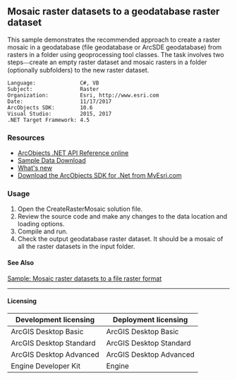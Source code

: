 ## Mosaic raster datasets to a geodatabase raster dataset

This sample demonstrates the recommended approach to create a raster mosaic in a geodatabase (file geodatabase or ArcSDE geodatabase) from rasters in a folder using geoprocessing tool classes. The task involves two steps<font xmlns="http://www.w3.org/1999/xhtml" face="Verdana">—</font>create an empty raster dataset and mosaic rasters in a folder (optionally subfolders) to the new raster dataset.  


<!-- TODO: Fill this section below with metadata about this sample-->
```
Language:              C#, VB
Subject:               Raster
Organization:          Esri, http://www.esri.com
Date:                  11/17/2017
ArcObjects SDK:        10.6
Visual Studio:         2015, 2017
.NET Target Framework: 4.5
```

### Resources

* [ArcObjects .NET API Reference online](http://desktop.arcgis.com/en/arcobjects/latest/net/webframe.htm)  
* [Sample Data Download](../../releases)  
* [What's new](http://desktop.arcgis.com/en/arcobjects/latest/net/webframe.htm#91cabc68-2271-400a-8ff9-c7fb25108546.htm)  
* [Download the ArcObjects SDK for .Net from MyEsri.com](https://my.esri.com/)  

### Usage
1. Open the CreateRasterMosaic solution file.  
1. Review the source code and make any changes to the data location and loading options.  
1. Compile and run.  
1. Check the output geodatabase raster dataset. It should be a mosaic of all the raster datasets in the input folder.  







#### See Also  
[Sample: Mosaic raster datasets to a file raster format](../../../Net/Raster/CreateFileRasterDatasetMosaic)  


---------------------------------

#### Licensing  
| Development licensing | Deployment licensing | 
| ------------- | ------------- | 
| ArcGIS Desktop Basic | ArcGIS Desktop Basic |  
| ArcGIS Desktop Standard | ArcGIS Desktop Standard |  
| ArcGIS Desktop Advanced | ArcGIS Desktop Advanced |  
| Engine Developer Kit | Engine |  


